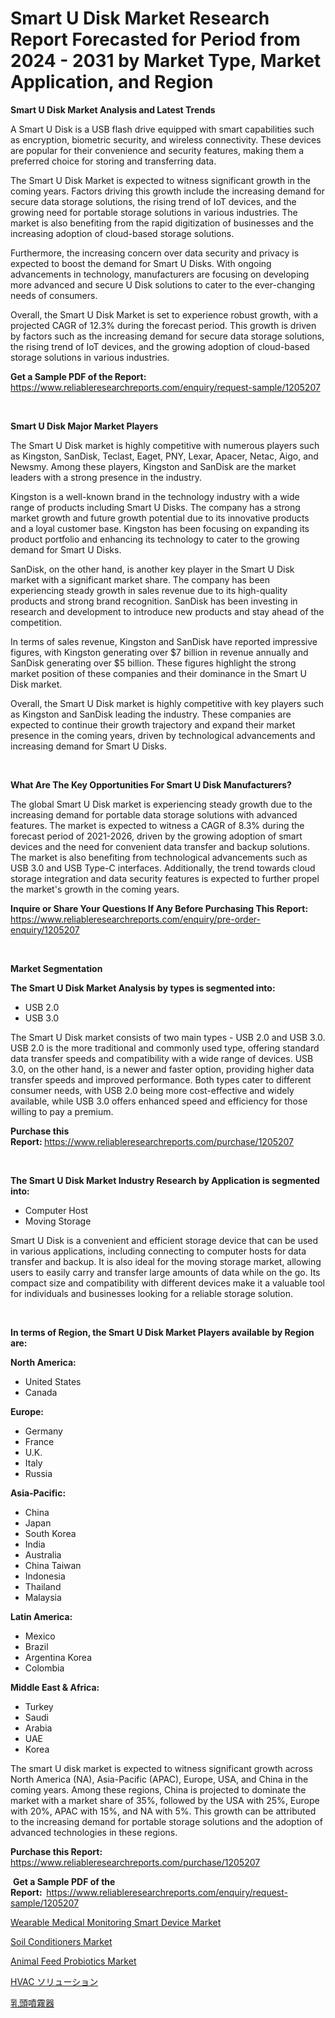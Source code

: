 <p><h1>Smart U Disk Market Research Report Forecasted for Period from 2024 -  2031 by Market Type, Market Application, and Region</h1></p><p><strong>Smart U Disk Market Analysis and Latest Trends</strong></p>
<p><p>A Smart U Disk is a USB flash drive equipped with smart capabilities such as encryption, biometric security, and wireless connectivity. These devices are popular for their convenience and security features, making them a preferred choice for storing and transferring data.</p><p>The Smart U Disk Market is expected to witness significant growth in the coming years. Factors driving this growth include the increasing demand for secure data storage solutions, the rising trend of IoT devices, and the growing need for portable storage solutions in various industries. The market is also benefiting from the rapid digitization of businesses and the increasing adoption of cloud-based storage solutions.</p><p>Furthermore, the increasing concern over data security and privacy is expected to boost the demand for Smart U Disks. With ongoing advancements in technology, manufacturers are focusing on developing more advanced and secure U Disk solutions to cater to the ever-changing needs of consumers.</p><p>Overall, the Smart U Disk Market is set to experience robust growth, with a projected CAGR of 12.3% during the forecast period. This growth is driven by factors such as the increasing demand for secure data storage solutions, the rising trend of IoT devices, and the growing adoption of cloud-based storage solutions in various industries.</p></p>
<p><strong>Get a Sample PDF of the Report:&nbsp;</strong> <a href="https://www.reliableresearchreports.com/enquiry/request-sample/1205207">https://www.reliableresearchreports.com/enquiry/request-sample/1205207</a></p>
<p>&nbsp;</p>
<p><strong>Smart U Disk Major Market Players</strong></p>
<p><p>The Smart U Disk market is highly competitive with numerous players such as Kingston, SanDisk, Teclast, Eaget, PNY, Lexar, Apacer, Netac, Aigo, and Newsmy. Among these players, Kingston and SanDisk are the market leaders with a strong presence in the industry.</p><p>Kingston is a well-known brand in the technology industry with a wide range of products including Smart U Disks. The company has a strong market growth and future growth potential due to its innovative products and a loyal customer base. Kingston has been focusing on expanding its product portfolio and enhancing its technology to cater to the growing demand for Smart U Disks.</p><p>SanDisk, on the other hand, is another key player in the Smart U Disk market with a significant market share. The company has been experiencing steady growth in sales revenue due to its high-quality products and strong brand recognition. SanDisk has been investing in research and development to introduce new products and stay ahead of the competition.</p><p>In terms of sales revenue, Kingston and SanDisk have reported impressive figures, with Kingston generating over $7 billion in revenue annually and SanDisk generating over $5 billion. These figures highlight the strong market position of these companies and their dominance in the Smart U Disk market.</p><p>Overall, the Smart U Disk market is highly competitive with key players such as Kingston and SanDisk leading the industry. These companies are expected to continue their growth trajectory and expand their market presence in the coming years, driven by technological advancements and increasing demand for Smart U Disks.</p></p>
<p>&nbsp;</p>
<p><strong>What Are The Key Opportunities For Smart U Disk Manufacturers?</strong></p>
<p><p>The global Smart U Disk market is experiencing steady growth due to the increasing demand for portable data storage solutions with advanced features. The market is expected to witness a CAGR of 8.3% during the forecast period of 2021-2026, driven by the growing adoption of smart devices and the need for convenient data transfer and backup solutions. The market is also benefiting from technological advancements such as USB 3.0 and USB Type-C interfaces. Additionally, the trend towards cloud storage integration and data security features is expected to further propel the market's growth in the coming years.</p></p>
<p><strong>Inquire or Share Your Questions If Any Before Purchasing This Report:</strong> <a href="https://www.reliableresearchreports.com/enquiry/pre-order-enquiry/1205207">https://www.reliableresearchreports.com/enquiry/pre-order-enquiry/1205207</a></p>
<p>&nbsp;</p>
<p><strong>Market Segmentation</strong></p>
<p><strong>The Smart U Disk Market Analysis by types is segmented into:</strong></p>
<p><ul><li>USB 2.0</li><li>USB 3.0</li></ul></p>
<p><p>The Smart U Disk market consists of two main types - USB 2.0 and USB 3.0. USB 2.0 is the more traditional and commonly used type, offering standard data transfer speeds and compatibility with a wide range of devices. USB 3.0, on the other hand, is a newer and faster option, providing higher data transfer speeds and improved performance. Both types cater to different consumer needs, with USB 2.0 being more cost-effective and widely available, while USB 3.0 offers enhanced speed and efficiency for those willing to pay a premium.</p></p>
<p><strong>Purchase this Report:&nbsp;</strong><a href="https://www.reliableresearchreports.com/purchase/1205207">https://www.reliableresearchreports.com/purchase/1205207</a></p>
<p>&nbsp;</p>
<p><strong>The Smart U Disk Market Industry Research by Application is segmented into:</strong></p>
<p><ul><li>Computer Host</li><li>Moving Storage</li></ul></p>
<p><p>Smart U Disk is a convenient and efficient storage device that can be used in various applications, including connecting to computer hosts for data transfer and backup. It is also ideal for the moving storage market, allowing users to easily carry and transfer large amounts of data while on the go. Its compact size and compatibility with different devices make it a valuable tool for individuals and businesses looking for a reliable storage solution.</p></p>
<p>&nbsp;</p>
<p><strong>In terms of Region, the Smart U Disk Market Players available by Region are:</strong></p>
<p>
    <p> <strong> North America: </strong>
        <ul>
            <li>United States</li>
            <li>Canada</li>
        </ul>
        </p> 
    <p> <strong> Europe: </strong>
        <ul>
            <li>Germany</li>
            <li>France</li>
            <li>U.K.</li>
            <li>Italy</li>
            <li>Russia</li>
        </ul>
        </p> 
    <p> <strong> Asia-Pacific: </strong>
        <ul>
            <li>China</li>
            <li>Japan</li>
            <li>South Korea</li>
            <li>India</li>
            <li>Australia</li>
            <li>China Taiwan</li>
            <li>Indonesia</li>
            <li>Thailand</li>
            <li>Malaysia</li>
        </ul>
        </p> 
    <p> <strong> Latin America: </strong>
        <ul>
            <li>Mexico</li>
            <li>Brazil</li>
            <li>Argentina Korea</li>
            <li>Colombia</li>
        </ul>
        </p> 
    <p> <strong> Middle East & Africa: </strong>
        <ul>
            <li>Turkey</li>
            <li>Saudi</li>
            <li>Arabia</li>
            <li>UAE</li>
            <li>Korea</li>
        </ul>
    </p>
    </p>
<p><p>The smart U disk market is expected to witness significant growth across North America (NA), Asia-Pacific (APAC), Europe, USA, and China in the coming years. Among these regions, China is projected to dominate the market with a market share of 35%, followed by the USA with 25%, Europe with 20%, APAC with 15%, and NA with 5%. This growth can be attributed to the increasing demand for portable storage solutions and the adoption of advanced technologies in these regions.</p></p>
<p><strong>Purchase this Report: </strong><a href="https://www.reliableresearchreports.com/purchase/1205207">https://www.reliableresearchreports.com/purchase/1205207</a></p>
<p>&nbsp;<strong>Get a Sample PDF of the Report:&nbsp;&nbsp;</strong><a href="https://www.reliableresearchreports.com/enquiry/request-sample/1205207">https://www.reliableresearchreports.com/enquiry/request-sample/1205207</a></p>
<p><strong></strong></p>
<p><p><a href="https://github.com/dx0328/Market-Research-Report-List-2/blob/main/wearable-medical-monitoring-smart-device-market.md">Wearable Medical Monitoring Smart Device Market</a></p><p><a href="https://issuu.com/reportprime-2/docs/soil-conditioners-market-size-2030.pptx">Soil Conditioners Market</a></p><p><a href="https://issuu.com/reportprime-2/docs/animal-feed-probiotics-market-size-2030.pptx">Animal Feed Probiotics Market</a></p><p><a href="https://github.com/EmoryYundt1935/Market-Research-Report-List-1/blob/main/45353597585.md">HVAC ソリューション</a></p><p><a href="https://github.com/mcbeesbxa270/Market-Research-Report-List-1/blob/main/52616627584.md">乳頭噴霧器</a></p></p>